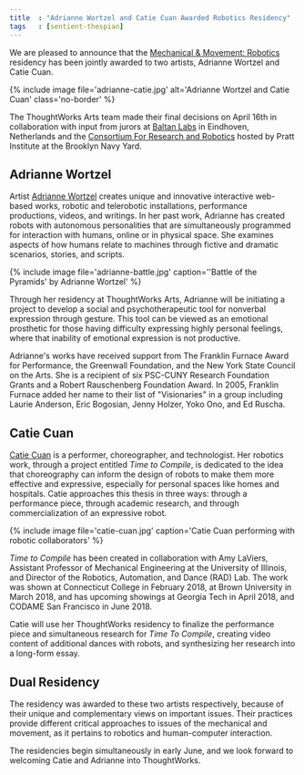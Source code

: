 ```yaml
---
title  : "Adrianne Wortzel and Catie Cuan Awarded Robotics Residency"
tags   : [sentient-thespian]
---
```

We are pleased to announce that the [Mechanical & Movement: Robotics](https://thoughtworksarts.io/open-call/2018-mechanical-movement/) residency has been jointly awarded to two artists, Adrianne Wortzel and Catie Cuan.

{% include image file='adrianne-catie.jpg'
   alt='Adrianne Wortzel and Catie Cuan'
   class='no-border' %}

The ThoughtWorks Arts team made their final decisions on April 16th in collaboration with input from jurors at [Baltan Labs](http://baltanlaboratories.org/) in Eindhoven, Netherlands and the [Consortium For Research and Robotics](http://consortiumrr.com/) hosted by Pratt Institute at the Brooklyn Navy Yard.

<!--excerpt-ends-->

## Adrianne Wortzel

Artist [Adrianne Wortzel](http://www.adriannewortzel.com/) creates unique and innovative interactive web-based works, robotic and telerobotic installations, performance productions, videos, and writings. In her past work, Adrianne has created robots with autonomous personalities that are simultaneously programmed for interaction with humans, online or in physical space. She examines aspects of how humans relate to machines through fictive and dramatic scenarios, stories, and scripts.

{% include image file='adrianne-battle.jpg'
   caption='\'Battle of the Pyramids\' by Adrianne Wortzel' %}

Through her residency at ThoughtWorks Arts, Adrianne will be initiating a project to develop a social and psychotherapeutic tool for nonverbal expression through gesture. This tool can be viewed as an emotional prosthetic for those having difficulty expressing highly personal feelings, where that inability of emotional expression is not productive.

Adrianne's works have received support from The Franklin Furnace Award for Performance, the Greenwall Foundation, and the New York State Council on the Arts. She is a recipient of six PSC-CUNY Research Foundation Grants and a Robert Rauschenberg Foundation Award. In 2005, Franklin Furnace added her name to their list of "Visionaries" in a group including Laurie Anderson, Eric Bogosian, Jenny Holzer, Yoko Ono, and Ed Ruscha.

## Catie Cuan

[Catie Cuan](http://www.catiecuan.com/) is a performer, choreographer, and technologist. Her robotics work, through a project entitled _Time to Compile_, is dedicated to the idea that choreography can inform the design of robots to make them more effective and expressive, especially for personal spaces like homes and hospitals. Catie approaches this thesis in three ways: through a performance piece, through academic research, and through commercialization of an expressive robot.

{% include image file='catie-cuan.jpg'
   caption='Catie Cuan performing with robotic collaborators' %}

_Time to Compile_ has been created in collaboration with Amy LaViers, Assistant Professor of Mechanical Engineering at the University of Illinois, and Director of the Robotics, Automation, and Dance (RAD) Lab. The work was shown at Connecticut College in February 2018, at Brown University in March 2018, and has upcoming showings at Georgia Tech in April 2018, and CODAME San Francisco in June 2018. 

Catie will use her ThoughtWorks residency to finalize the performance piece and simultaneous research for _Time To Compile_, creating video content of additional dances with robots, and synthesizing her research into a long-form essay.

## Dual Residency

The residency was awarded to these two artists respectively, because of their unique and complementary views on important issues. Their practices provide different critical approaches to issues of the mechanical and movement, as it pertains to robotics and human-computer interaction.

The residencies begin simultaneously in early June, and we look forward to welcoming Catie and Adrianne into ThoughtWorks.